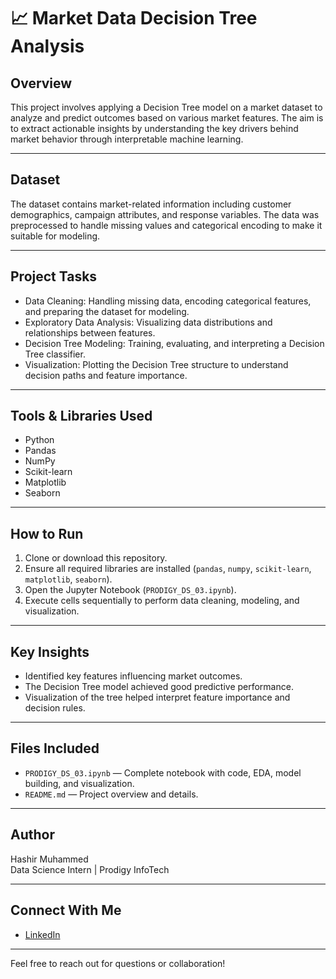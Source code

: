 # 📈 Market Data Decision Tree Analysis

## Overview  
This project involves applying a Decision Tree model on a market dataset to analyze and predict outcomes based on various market features. The aim is to extract actionable insights by understanding the key drivers behind market behavior through interpretable machine learning.

---

## Dataset  
The dataset contains market-related information including customer demographics, campaign attributes, and response variables. The data was preprocessed to handle missing values and categorical encoding to make it suitable for modeling.

---

## Project Tasks  
- Data Cleaning: Handling missing data, encoding categorical features, and preparing the dataset for modeling.  
- Exploratory Data Analysis: Visualizing data distributions and relationships between features.  
- Decision Tree Modeling: Training, evaluating, and interpreting a Decision Tree classifier.  
- Visualization: Plotting the Decision Tree structure to understand decision paths and feature importance.

---

## Tools & Libraries Used  
- Python  
- Pandas  
- NumPy  
- Scikit-learn  
- Matplotlib  
- Seaborn

---

## How to Run  
1. Clone or download this repository.  
2. Ensure all required libraries are installed (`pandas`, `numpy`, `scikit-learn`, `matplotlib`, `seaborn`).  
3. Open the Jupyter Notebook (`PRODIGY_DS_03.ipynb`).  
4. Execute cells sequentially to perform data cleaning, modeling, and visualization.

---

## Key Insights  
- Identified key features influencing market outcomes.  
- The Decision Tree model achieved good predictive performance.  
- Visualization of the tree helped interpret feature importance and decision rules.

---

## Files Included  
- `PRODIGY_DS_03.ipynb` — Complete notebook with code, EDA, model building, and visualization.  
- `README.md` — Project overview and details.

---

## Author  
Hashir Muhammed  
Data Science Intern | Prodigy InfoTech

---

## Connect With Me  
- [LinkedIn](https://www.linkedin.com/in/hashir-muhammed-ba82b3282/)

---

Feel free to reach out for questions or collaboration!
